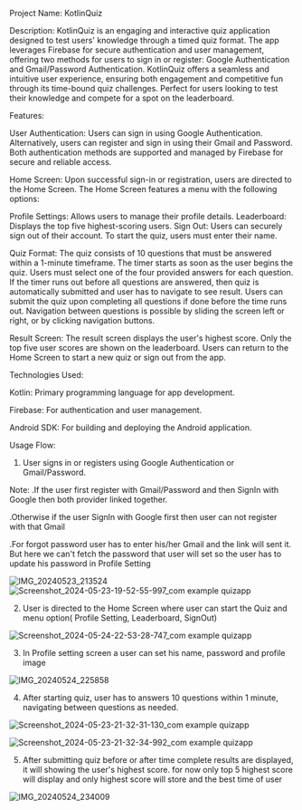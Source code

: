 Project Name: KotlinQuiz

Description: KotlinQuiz is an engaging and interactive quiz application designed to test users' knowledge through a timed quiz format. The app leverages Firebase for secure authentication and user management, offering two methods for users to sign in or register: Google Authentication and Gmail/Password Authentication.
KotlinQuiz offers a seamless and intuitive user experience, ensuring both engagement and competitive fun through its time-bound quiz challenges. Perfect for users looking to test their knowledge and compete for a spot on the leaderboard.

Features:

User Authentication: Users can sign in using Google Authentication.
Alternatively, users can register and sign in using their Gmail and Password.
Both authentication methods are supported and managed by Firebase for secure and reliable access.

Home Screen: Upon successful sign-in or registration, users are directed to the Home Screen.
The Home Screen features a menu with the following options:

Profile Settings: Allows users to manage their profile details.
Leaderboard: Displays the top five highest-scoring users.
Sign Out: Users can securely sign out of their account.
To start the quiz, users must enter their name.

Quiz Format: The quiz consists of 10 questions that must be answered within a 1-minute timeframe.
The timer starts as soon as the user begins the quiz.
Users must select one of the four provided answers for each question.
If the timer runs out before all questions are answered, then quiz is automatically submitted and user has to navigate to see result.
Users can submit the quiz upon completing all questions if done before the time runs out.
Navigation between questions is possible by sliding the screen left or right, or by clicking navigation buttons.

Result Screen: The result screen displays the user's highest score.
Only the top five user scores are shown on the leaderboard.
Users can return to the Home Screen to start a new quiz or sign out from the app.

Technologies Used:

Kotlin: Primary programming language for app development.

Firebase: For authentication and user management.

Android SDK: For building and deploying the Android application.

Usage Flow:
1. User signs in or registers using Google Authentication or Gmail/Password.

Note:  .If the user first register with Gmail/Password and then SignIn with Google then both provider linked together.

.Otherwise if the user SignIn with Google first then user can not register with that Gmail

.For forgot password user has to enter his/her Gmail and the link will sent it. But here we can't fetch the password that user will set so the user has to update his password in Profile Setting

![IMG_20240523_213524](https://github.com/ArpitAswal/KotlinQuizApp/assets/87036588/d755fbf1-b6a9-4f57-9214-a71c82ad2b1c)
![Screenshot_2024-05-23-19-52-55-997_com example quizapp](https://github.com/ArpitAswal/KotlinQuizApp/assets/87036588/ff082e02-3e5d-44d3-8396-2c46232e4dea)

2. User is directed to the Home Screen where user can start the Quiz and menu option( Profile Setting, Leaderboard, SignOut)

 ![Screenshot_2024-05-24-22-53-28-747_com example quizapp](https://github.com/ArpitAswal/KotlinQuizApp/assets/87036588/4b8f1828-0333-4b9b-ac97-bbbeda39319b)
 
3. In Profile setting screen a user can set his name, password and profile image

![IMG_20240524_225858](https://github.com/ArpitAswal/KotlinQuizApp/assets/87036588/2d87dba6-fba8-4346-b977-3bf9c8a1890c)

4. After starting quiz, user has to answers 10 questions within 1 minute, navigating between questions as needed.

![Screenshot_2024-05-23-21-32-31-130_com example quizapp](https://github.com/ArpitAswal/KotlinQuizApp/assets/87036588/557e5462-3698-4ab1-ba87-2b767a480b56)

![Screenshot_2024-05-23-21-32-34-992_com example quizapp](https://github.com/ArpitAswal/KotlinQuizApp/assets/87036588/362bb878-4419-4074-bc5f-bc374cbd94dc)

5. After submitting quiz before or after time complete results are displayed, it will showing the user's highest score. for now only top 5 highest score will display and only highest score will store and the best time of user

![IMG_20240524_234009](https://github.com/ArpitAswal/KotlinQuizApp/assets/87036588/fb382d73-0e95-4960-a5d4-1faa8d9e9705)

   


